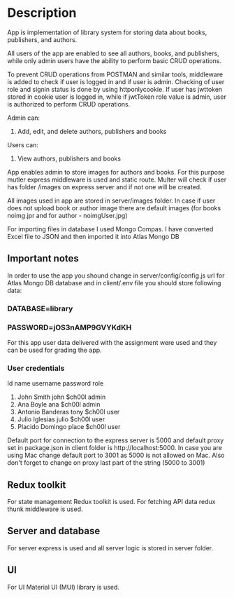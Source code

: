 # Description

App is implementation of library system for storing data about books, publishers, and authors.

All users of the app are enabled to see all authors, books, and publishers, while only admin users have the ability to perform basic CRUD operations.

To prevent CRUD operations from POSTMAN and similar tools, middleware is added to check if user is logged in and if user is admin. Checking of user role and signin status is done by using httponlycookie. If user has jwttoken stored in cookie user is logged in, while if jwtToken role value is admin, user is authorized to perform CRUD operations.

Admin can:

1. Add, edit, and delete authors, publishers and books

Users can:

1. View authors, publishers and books

App enables admin to store images for authors and books. For this purpose mutler express middleware is used and static route. Multer will check if user has folder /images on express server and if not one will be created. 

All images used in app are stored in server/images folder. In case if user does not upload book or author image there are default images (for books noimg.jpr and for author - noimgUser.jpg)

For importing files in database I used Mongo Compas. I have converted Excel file to JSON and then imported it into Atlas Mongo DB

## Important notes

In order to use the app you shound change in server/config/config.js url for Atlas Mongo DB database and in client/.env file you should store following data:

### DATABASE=library
### PASSWORD=jOS3nAMP9GVYKdKH

For this app user data delivered with the assignment were used and they can be used for grading the app.

### User credentials
Id	name	username	password	role
1.	John Smith 	john	$ch00l	admin
2.	Ana Boyle	ana	$ch00l	admin
3.	Antonio Banderas	tony	$ch00l	user
4.	Julio Iglesias	julio	$ch00l	user
5.	Placido Domingo	place	$ch00l	user

Default port for connection to the express server is 5000 and default proxy set in package.json in client folder is http://localhost:5000. In case you are using Mac change default port to 3001 as 5000 is not allowed on Mac. Also don't forget to change on proxy last part of the string (5000 to 3001)

## Redux toolkit
For state management Redux toolkit is used. For fetching API data redux thunk middleware is used.

## Server and database
For server express is used and all server logic is stored in server folder.

## UI
For UI Material UI (MUI) library is used.


